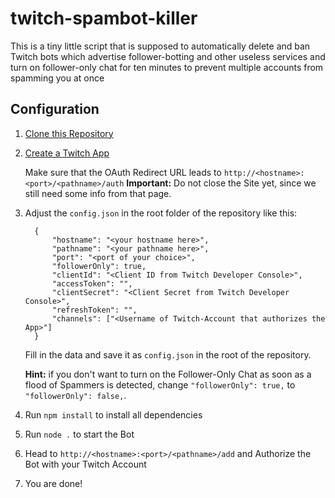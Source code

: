 # twitch-spambot-killer

This is a tiny little script that is supposed to automatically delete and ban Twitch bots which advertise follower-botting and other useless services and turn on follower-only chat for ten minutes to prevent multiple accounts from spamming you at once

## Configuration

1. [Clone this Repository](https://github.com/EmKaCe/twitch-spambot-killer/archive/master.zip)
2. [Create a Twitch App](https://dev.twitch.tv/console/apps)

    Make sure that the OAuth Redirect URL leads to `http://<hostname>:<port>/<pathname>/auth`
    **Important:** Do not close the Site yet, since we still need some info from that page.

3. Adjust the `config.json` in the root folder of the repository like this:

    ```
      {
          "hostname": "<your hostname here>",
          "pathname": "<your pathname here>",
          "port": "<port of your choice>",
          "followerOnly": true,
          "clientId": "<Client ID from Twitch Developer Console>",
          "accessToken": "",
          "clientSecret": "<Client Secret from Twitch Developer Console>",
          "refreshToken": "",
          "channels": ["<Username of Twitch-Account that authorizes the App>"]
      }
    ```
    Fill in the data and save it as `config.json` in the root of the repository.
    
    **Hint:** if you don't want to turn on the Follower-Only Chat as soon as a flood of Spammers is detected, change `"followerOnly": true,` to `"followerOnly": false,`.
    
4. Run `npm install` to install all dependencies
5. Run `node .` to start the Bot
6. Head to `http://<hostname>:<port>/<pathname>/add` and Authorize the Bot with your Twitch Account
7. You are done!
